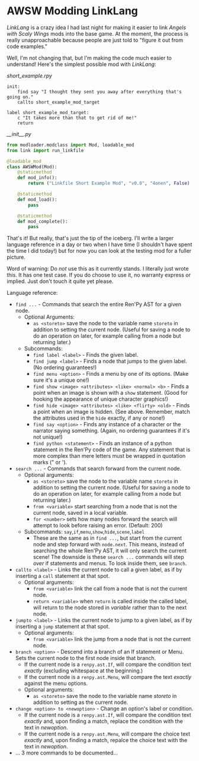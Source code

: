 # AWSW Modding LinkLang

*LinkLang* is a crazy idea I had last night for making it easier to link *Angels with Scaly Wings* mods into the base game. At the moment, the process is really unapproachable because people are just told to "figure it out from code examples."

Well, I'm not changing that, but I'm making the code much easier to understand! Here's the simplest possible mod with *LinkLang*:

*short_example.rpy*
```rpy
init:
    find say "I thought they sent you away after everything that's going on."
    callto short_example_mod_target

label short_example_mod_target:
    c "It takes more than that to get rid of me!"
    return
```

*\_\_init\_\_.py*
```py
from modloader.modclass import Mod, loadable_mod
from link import run_linkfile

@loadable_mod
class AWSWMod(Mod):
    @staticmethod
    def mod_info():
        return ("Linkfile Short Example Mod", "v0.0", "4onen", False)

    @staticmethod
    def mod_load():
        pass

    @staticmethod
    def mod_complete():
        pass
```

That's it! But really, that's just the tip of the iceberg. I'll write a larger language reference in a day or two when I have time (I shouldn't have spent the time I did today!) but for now you can look at the testing mod for a fuller picture.

Word of warning: Do _not_ use this as it currently stands. I literally just wrote this. It has one test case. If you do choose to use it, no warranty express or implied. Just don't touch it quite yet please.

Language reference:

+ `find ...` - Commands that search the entire Ren'Py AST for a given node.
    + Optional Arguments:
        + `as <storeto>` save the node to the variable name `storeto` in addition to setting the current node. (Useful for saving a node to do an operation on later, for example calling from a node but returning later.)
    + Subcommands:
        + `find label <label>` - Finds the given label.
        + `find jump <label>` - Finds a node that jumps to the given label. (No ordering guarantees!)
        + `find menu <option>` - Finds a menu by one of its options. (Make sure it's a unique one!)
        + `find show <image> <attributes> <like> <normal> <b>` - Finds a point when an image is shown with a `show` statement. (Good for hooking the appearance of unique character graphics!)
        + `find hide <image> <attributes> <like> <flirty> <old>` - Finds a point when an image is hidden. (See above. Remember, match the attributes used in the `hide` exactly, if any or none!) 
        + `find say <option>` - Finds any instance of a character or the narrator saying something. (Again, no ordering guarantees if it's not unique!)
        + `find python <statement>` - Finds an instance of a python statement in the Ren'Py code of the game. Any statement that is more complex than mere letters must be wrapped in quotation marks (" or ').
+ `search ...` - Commands that search forward from the current node.
    + Optional arguments:
        + `as <storeto>` save the node to the variable name `storeto` in addition to setting the current node. (Useful for saving a node to do an operation on later, for example calling from a node but returning later.)
        + `from <variable>` start searching from a node that is not the current node, saved in a local variable.
        + `for <number>` sets how many nodes forward the search will attempt to look before raising an error. (Default: 200)
    + Subcommands: `say`,`if`,`menu`,`show`,`hide`,`scene`,`label`
        + These are the same as in `find ...`, but start from the current node and step forward with `node.next`. This means, instead of searching the whole Ren'Py AST, it will only search the current scene! The downside is these `search ...` commands will step _over_ if statements and menus. To look inside them, see `branch`.
+ `callto <label>` - Links the current node to call a given label, as if by inserting a `call` statement at that spot.
    + Optional arguments:
        + `from <variable>` link the call from a node that is not the current node.
        + `return <variable>` when `return` is called inside the called label, will return to the node stored in *variable* rather than to the next node.
+ `jumpto <label>` - Links the current node to jump to a given label, as if by inserting a `jump` statement at that spot.
    + Optional arguments:
        + `from <variable>` link the jump from a node that is not the current node.
+ `branch <option>` - Descend into a branch of an If statement or Menu. Sets the current node to the first node inside that branch.
    + If the current node is a `renpy.ast.If`, will compare the condition text _exactly_ (excluding whitespace at the beginning.)
    + If the current node is a `renpy.ast.Menu`, will compare the text _exactly_ against the menu options.
    + Optional arguments:
        + `as <storeto>` save the node to the variable name *storeto* in addition to setting as the current node.
+ `change <option> to <newoption>` - Change an option's label or condition.
    + If the current node is a `renpy.ast.If`, will compare the condition text _exactly_ and, upon finding a match, replace the condition with the text in *newoption*.
    + If the current node is a `renpy.ast.Menu`, will compare the choice text _exactly_ and, upon finding a match, repalce the choice text with the text in *newoption*.
+ ... 3 more commands to be documented...
